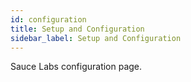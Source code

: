 ```yaml
---
id: configuration
title: Setup and Configuration
sidebar_label: Setup and Configuration
---
```


Sauce Labs configuration page.